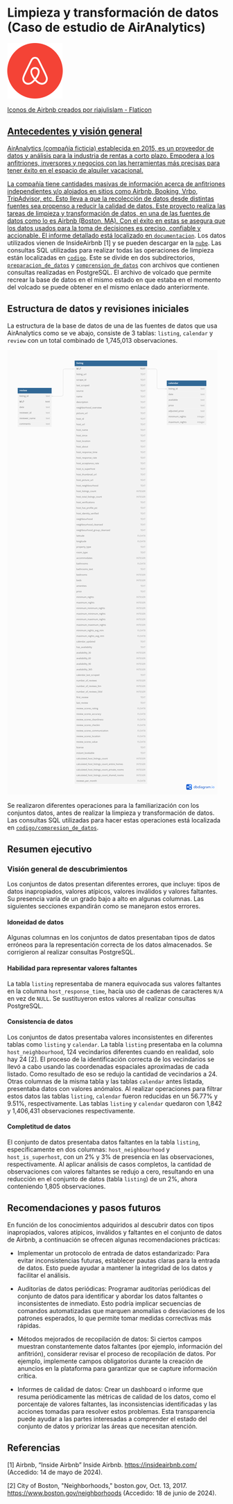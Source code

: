 # Limpieza y transformación de datos (Caso de estudio de AirAnalytics)

![airbnb-logo](airbnb-logo.png)

<a href="https://www.flaticon.com/free-icons/airbnb" title="iconos de airbnb">Iconos de Airbnb creados por riajulislam - Flaticon

## Antecedentes y visión general

AirAnalytics (compañía ficticia) establecida en 2015, es un proveedor de datos y análisis para la industria de rentas a corto plazo. Empodera a los anfitriones, inversores y negocios con las herramientas más precisas para tener éxito
en el espacio de alquiler vacacional.

La compañía tiene cantidades masivas de información acerca de anfitriones independientes y/o alojados en sitios como Airbnb, Booking, Vrbo, TripAdvisor, etc. Esto lleva a que la recolección
de datos desde distintas fuentes sea propenso a reducir la calidad de datos. Este proyecto realiza las tareas de limpieza y transformación de datos, en una de las fuentes de datos como lo es
Airbnb (Boston, MA). Con el éxito en estas se asegura que los datos usados para la toma de decisiones es preciso, confiable y accionable. El informe detallado está localizado en [`documentacion`](https://github.com/cjmj96/limpieza-y-transformacion-de-datos/tree/main/documentacion).
Los datos utilizados vienen de InsideAirbnb [1] y se pueden descargar en la [`nube`](https://drive.google.com/drive/folders/16q4xgEGPM-RoK31yX8wkQwENX2kmSOQA?usp=sharing).
Las consultas SQL utilizadas para realizar todas las operaciones de limpieza están localizadas en [`codigo`](https://github.com/cjmj96/limpieza-y-transformacion-de-datos/tree/main/codigo). Este se divide en dos
subdirectorios, [`preparacion_de_datos`](https://github.com/cjmj96/limpieza-y-transformacion-de-datos/tree/main/codigo/preparacion_de_datos)
y [`comprension_de_datos`](https://github.com/cjmj96/limpieza-y-transformacion-de-datos/tree/main/codigo/comprension_de_datos) con archivos que contienen consultas realizadas en PostgreSQL. El archivo de volcado que permite recrear la base de datos en el mismo estado en que
estaba en el momento del volcado se puede obtener en el mismo enlace dado anteriormente.

## Estructura de datos y revisiones iniciales

La estructura de la base de datos de una de las fuentes de datos que usa AirAnalytics como se ve abajo, consiste de 3 tablas: `listing`, `calendar` y `review` con un total
combinado de 1,745,013 observaciones.

![erd-boston-airbnb-data](./erd-boston-airbnb-data.png)

Se realizaron diferentes operaciones para la familiarización con los conjuntos datos, antes de realizar la limpieza y transformación de datos. Las consultas
SQL utilizadas para hacer estas operaciones está localizada en [`codigo/compresion_de_datos`](https://github.com/cjmj96/limpieza-y-transformacion-de-datos/tree/main/codigo/comprension_de_datos).

## Resumen ejecutivo

### Visión general de descubrimientos

Los conjuntos de datos presentan diferentes errores, que incluye: tipos de datos inapropiados, valores atípicos, valores inválidos y valores faltantes. Su presencia varía de un grado bajo a alto en
algunas columnas. Las siguientes secciones expandirán como se manejaron estos errores.

#### Idoneidad de datos

Algunas columnas en los conjuntos de datos presentaban tipos de datos erróneos para la representación correcta de los datos almacenados. Se corrigieron al realizar consultas PostgreSQL.

#### Habilidad para representar valores faltantes

La tabla `listing` representaba de manera equivocada sus valores faltantes en la columna `host_response_time`, hacía uso de cadenas de caracteres `N/A` en vez de `NULL`. Se sustituyeron
estos valores al realizar consultas PostgreSQL.

#### Consistencia de datos

Los conjuntos de datos presentaba valores inconsistentes en diferentes tablas como `listing` y `calendar`. La tabla `listing` presentaba en la columna `host_neighbourhood`,
124 vecindarios diferentes cuando en realidad, solo hay 24 [2]. El proceso de la identificación correcta de los vecindarios
se llevó a cabo usando las coordenadas espaciales aproximadas de cada listado. Como resultado de eso se redujo la cantidad de vecindarios a 24. Otras columnas de la
misma tabla y las tablas `calendar` antes listada, presentaba datos con valores anómalos. Al realizar
operaciones para filtrar estos datos las tablas `listing`, `calendar` fueron reducidas en un 56.77% y 9.51%, respectivamente. Las tablas `listing` y `calendar` quedaron
con 1,842 y 1,406,431 observaciones respectivamente.

#### Completitud de datos

El conjunto de datos presentaba datos faltantes en la tabla `listing`, específicamente en dos columnas: `host_neighbourhood` y `host_is_superhost`, con un 2% y 3% de presencia
en las observaciones, respectivamente. Al aplicar análisis de casos completos, la cantidad de observaciones con valores faltantes se redujo a cero, resultando en una
reducción en el conjunto de datos (tabla `listing`) de un 2%, ahora conteniendo 1,805 observaciones.

## Recomendaciones y pasos futuros

En función de los conocimientos adquiridos al descubrir datos con tipos inapropiados, valores atípicos, inválidos y faltantes en el conjunto de datos de Airbnb, a continuación se ofrecen algunas recomendaciones prácticas:

- Implementar un protocolo de entrada de datos estandarizado: Para evitar inconsistencias futuras, establecer pautas claras para la entrada de datos. Esto puede ayudar a mantener
la integridad de los datos y facilitar el análisis.

- Auditorías de datos periódicas: Programar auditorías periódicas del conjunto de datos para identificar y abordar los datos faltantes o inconsistentes de inmediato. Esto podría
implicar secuencias de comandos automatizadas que marquen anomalías o desviaciones de los patrones esperados, lo que permite tomar medidas correctivas más rápidas.

- Métodos mejorados de recopilación de datos: Si ciertos campos muestran constantemente datos faltantes (por ejemplo, información del anfitrión), considerar revisar el proceso
de recopilación de datos. Por ejemplo, implemente campos obligatorios durante la creación de anuncios en la plataforma para garantizar que se capture información crítica.

- Informes de calidad de datos: Crear un dashboard o informe que resuma periódicamente las métricas de calidad de los datos, como el porcentaje de valores faltantes, las
inconsistencias identificadas y las acciones tomadas para resolver estos problemas. Esta transparencia puede ayudar a las partes interesadas a comprender el estado
del conjunto de datos y priorizar las áreas que necesitan atención.

## Referencias

[1] Airbnb, “Inside Airbnb” Inside Airbnb. https://insideairbnb.com/ (Accedido: 14 de mayo de 2024).

[2] City of Boston, "Neighborhoods," boston.gov, Oct. 13, 2017. https://www.boston.gov/neighborhoods (Accedido: 18 de junio de 2024).
